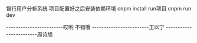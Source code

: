 银行用户分析系统
项目配置好之后安装依赖环境
cnpm install
run项目
cnpm run dev

------------------------哎哟 不错哦
------------------------王以宁
------------------------周诗旭